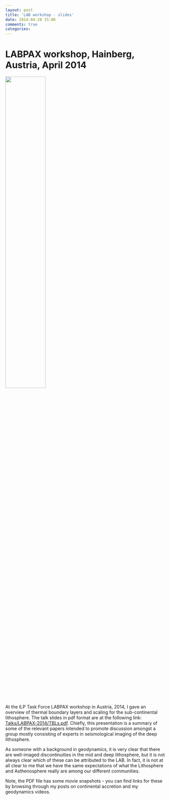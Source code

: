 ```yaml
---
layout: post
title: 'LAB workshop - slides'
date: 2014-04-28 15:06
comments: true
categories: 
---
```

# LABPAX workshop, Hainberg, Austria, April 2014

<img class="right" src="http://user-image.logdown.io/user/7331/blog/7268/post/196181/12usvk8MS8mqmSFq9SAD_TBL.001.png" width="50%">

At the ILP Task Force LABPAX workshop in Austria, 2014, I gave an overview of thermal boundary layers and scaling for the sub-continental lithosphere. The talk slides in pdf format are at the following link: [Talks/LABPAX-2014/TBLs.pdf](https://dl.dropboxusercontent.com/u/1342538/Talks/LABPAX-2014/TBLs.pdf). Chiefly, this presentation is a summary of some of the relevant papers intended to promote discussion amongst a group mostly consisting of experts in seismological imaging of the deep lithosphere. 

As someone with a background in geodynamics, it is very clear that there are well-imaged discontinuities in the mid and deep lithosphere, but it is not always clear which of these can be attributed to the LAB. In fact, it is not at all clear to me that we have the same expectations of what the Lithosphere and Asthenosphere really are among our different communities. 

Note, the PDF file has some movie snapshots - you can find links for these by browsing through my posts on continental accretion and my geodynamics videos.